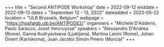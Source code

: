 +++
title = "Second ANTIPODE Workshop"
date = 2022-09-12
enddate = 2022-09-13
dates = "September 12 - 13, 2022"
dateadded = 2022-05-22
location = "ULB Brussels, Belgium"
webpage = "https://hopfalgb.ulb.be/ANTIPODE2/"
organisers = "Michele D'Adderio, Paolo Saracco, Joost Vercruysse"
speakers = "Alessandro D'Andrea (Rome), Ganna Kudryavtseva (Ljubljana), Martina Lanini (Rome), Johan Öinert (Karlskrona), Juan Jacobo Simón Pinero (Murcia)"
+++
